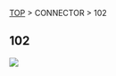 <a href="http://fabo1.github.io/Web/">TOP</a> > CONNECTOR > 102
## 102
<img src="https://github.com/FaBo1/connector_usb/blob/master/Image/connector_%23102.jpg?raw=true">
